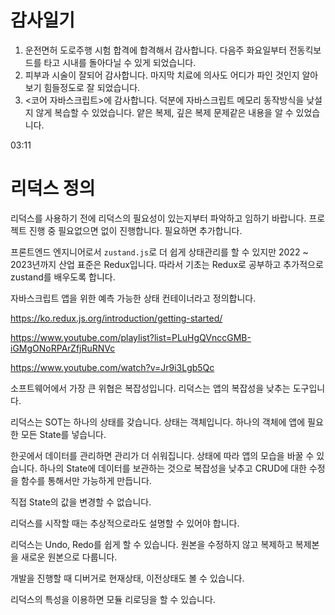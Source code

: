 # 감사일기

1. 운전면허 도로주행 시험 합격에 합격해서 감사합니다. 다음주 화요일부터 전동킥보드를 타고 시내를 돌아다닐 수 있게 되었습니다.
2. 피부과 시술이 잘되어 감사합니다. 마지막 치료에 의사도 어디가 파인 것인지 알아보기 힘들정도로 잘 되었습니다.
3. <코어 자바스크립트>에 감사합니다. 덕분에 자바스크립트 메모리 동작방식을 낮설지 않게 복습할 수 있었습니다. 얕은 복제, 깊은 복제 문제같은 내용을 알 수 있었습니다.

03:11

# 리덕스 정의
리덕스를 사용하기 전에 리덕스의 필요성이 있는지부터 파악하고 임하기 바랍니다. 프로젝트 진행 중 필요없으면 없이 진행합니다. 필요하면 추가합니다.

프론트엔드 엔지니어로서 `zustand.js`로 더 쉽게 상태관리를 할 수 있지만 2022 ~ 2023년까지 산업 표준은 Redux입니다. 따라서 기초는 Redux로 공부하고 추가적으로 zustand를 배우도록 합니다.

자바스크립트 앱을 위한 예측 가능한 상태 컨테이너라고 정의합니다.

https://ko.redux.js.org/introduction/getting-started/

https://www.youtube.com/playlist?list=PLuHgQVnccGMB-iGMgONoRPArZfjRuRNVc

https://www.youtube.com/watch?v=Jr9i3Lgb5Qc

소프트웨어에서 가장 큰 위협은 복잡성입니다.
리덕스는 앱의 복잡성을 낮추는 도구입니다.

리덕스는 SOT는 하나의 상태를 갖습니다. 상태는 객체입니다.
하나의 객체에 앱에 필요한 모든 State를 넣습니다.

한곳에서 데이터를 관리하면 관리가 더 쉬워집니다.
상태에 따라 앱의 모습을 바꿀 수 있습니다. 하나의 State에 데이터를 보관하는 것으로 복잡성을 낮추고 CRUD에 대한 수정을 함수를 통해서만 가능하게 만듭니다.

직접 State의 값을 변경할 수 없습니다.

리덕스를 시작할 때는 추상적으로라도 설명할 수 있어야 합니다.

리덕스는 Undo, Redo를 쉽게 할 수 있습니다. 원본을 수정하지 않고 복제하고 복제본을 새로운 원본으로 다룹니다.

개발을 진행할 때 디버거로 현재상태, 이전상태도 볼 수 있습니다.

리덕스의 특성을 이용하면 모듈 리로딩을 할 수 있습니다. 

